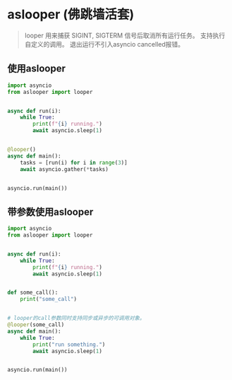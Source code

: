 # aslooper (佛跳墙活套)

> looper
> 用来捕获 SIGINT, SIGTERM 信号后取消所有运行任务。
> 支持执行自定义的调用。
> 退出运行不引入asyncio cancelled报错。

## 使用aslooper

```python
import asyncio
from aslooper import looper


async def run(i):
    while True:
        print(f"{i} running.")
        await asyncio.sleep(1)


@looper()
async def main():
    tasks = [run(i) for i in range(3)]
    await asyncio.gather(*tasks)


asyncio.run(main())
```

## 带参数使用aslooper

```python
import asyncio
from aslooper import looper


async def run(i):
    while True:
        print(f"{i} running.")
        await asyncio.sleep(1)


def some_call():
    print("some_call")


# looper的call参数同时支持同步或异步的可调用对象。
@looper(some_call)
async def main():
    while True:
        print("run something.")
        await asyncio.sleep(1)


asyncio.run(main())
```
